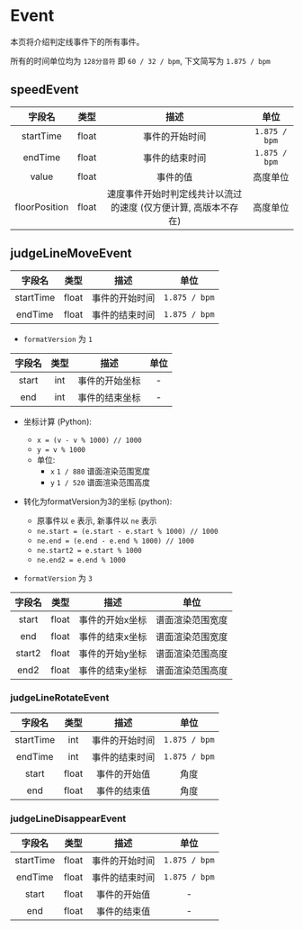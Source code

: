 # Event

本页将介绍判定线事件下的所有事件。

所有的时间单位均为 `128分音符` 即 `60 / 32 / bpm`, 下文简写为 `1.875 / bpm`

## speedEvent

|      字段名      |  类型   |                 描述                  |      单位       |
|:-------------:|:-----:|:-----------------------------------:|:-------------:|
|   startTime   | float |               事件的开始时间               | `1.875 / bpm` |
|    endTime    | float |               事件的结束时间               | `1.875 / bpm` |
|     value     | float |                事件的值                 |     高度单位      |
| floorPosition | float | 速度事件开始时判定线共计以流过的速度  (仅方便计算, 高版本不存在) |     高度单位      |

## judgeLineMoveEvent

|    字段名    |  类型   |   描述    |      单位       |
|:---------:|:-----:|:-------:|:-------------:|
| startTime | float | 事件的开始时间 | `1.875 / bpm` |
|  endTime  | float | 事件的结束时间 | `1.875 / bpm` |

- `formatVersion` 为 `1`

|  字段名  | 类型  |   描述    | 单位 |
|:-----:|:---:|:-------:|:--:|
| start | int | 事件的开始坐标 | -  |
|  end  | int | 事件的结束坐标 | -  |

- 坐标计算 (Python):
  - `x = (v - v % 1000) // 1000`
  - `y = v % 1000`
  - 单位:
    - `x` `1 / 880` 谱面渲染范围宽度
    - `y` `1 / 520` 谱面渲染范围高度
- 转化为formatVersion为3的坐标 (python):
  - 原事件以 `e` 表示, 新事件以 `ne` 表示
  - `ne.start = (e.start - e.start % 1000) // 1000`
  - `ne.end = (e.end - e.end % 1000) // 1000`
  - `ne.start2 = e.start % 1000`
  - `ne.end2 = e.end % 1000`

- `formatVersion` 为 `3`

|  字段名   |  类型   |   描述    |    单位    |
|:------:|:-----:|:-------:|:--------:|
| start  | float | 事件的开始x坐标 | 谱面渲染范围宽度 |
|  end   | float | 事件的结束x坐标 | 谱面渲染范围宽度 |
| start2 | float | 事件的开始y坐标 | 谱面渲染范围高度 |
|  end2  | float | 事件的结束y坐标 | 谱面渲染范围高度 |

### judgeLineRotateEvent

|    字段名    |  类型   |   描述    |      单位       |
|:---------:|:-----:|:-------:|:-------------:|
| startTime | int | 事件的开始时间 | `1.875 / bpm` |
|  endTime  | int | 事件的结束时间 | `1.875 / bpm` |
|   start   | float | 事件的开始值  |      角度       |
|    end    | float | 事件的结束值  |      角度       |

### judgeLineDisappearEvent

|    字段名    |  类型   |   描述    |      单位       |
|:---------:|:-----:|:-------:|:-------------:|
| startTime | float | 事件的开始时间 | `1.875 / bpm` |
|  endTime  | float | 事件的结束时间 | `1.875 / bpm` |
|   start   | float | 事件的开始值  |       -       |
|    end    | float | 事件的结束值  |       -       |
